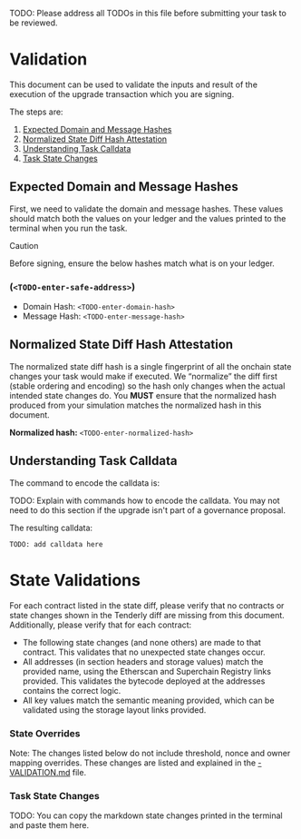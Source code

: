 TODO: Please address all TODOs in this file before submitting your task to be reviewed.

# Validation

This document can be used to validate the inputs and result of the execution of the upgrade transaction which you are
signing.

The steps are:

1. [Expected Domain and Message Hashes](#expected-domain-and-message-hashes)
2. [Normalized State Diff Hash Attestation](#normalized-state-diff-hash-attestation)
3. [Understanding Task Calldata](#understanding-task-calldata)
4. [Task State Changes](#task-state-changes)

## Expected Domain and Message Hashes

First, we need to validate the domain and message hashes. These values should match both the values on your ledger and
the values printed to the terminal when you run the task.

> [!CAUTION]
>
> Before signing, ensure the below hashes match what is on your ledger.
>
> ### <TODO-enter-safe-name> (`<TODO-enter-safe-address>`)
>
> - Domain Hash:  `<TODO-enter-domain-hash>`
> - Message Hash: `<TODO-enter-message-hash>`

## Normalized State Diff Hash Attestation

The normalized state diff hash is a single fingerprint of all the onchain state changes your task would make if executed. We “normalize” the diff first (stable ordering and encoding) so the hash only changes when the actual intended state changes do. You **MUST** ensure that the normalized hash produced from your simulation matches the normalized hash in this document.

**Normalized hash:** `<TODO-enter-normalized-hash>`

## Understanding Task Calldata

The command to encode the calldata is:

TODO: Explain with commands how to encode the calldata. You may not need to do this section if the upgrade isn't part of a governance proposal.

The resulting calldata:
```
TODO: add calldata here
```

# State Validations

For each contract listed in the state diff, please verify that no contracts or state changes shown in the Tenderly diff are missing from this document. Additionally, please verify that for each contract:

- The following state changes (and none others) are made to that contract. This validates that no unexpected state
  changes occur.
- All addresses (in section headers and storage values) match the provided name, using the Etherscan and Superchain
  Registry links provided. This validates the bytecode deployed at the addresses contains the correct logic.
- All key values match the semantic meaning provided, which can be validated using the storage layout links provided.

### State Overrides

Note: The changes listed below do not include threshold, nonce and owner mapping overrides. These changes are listed and explained in the [<TODO NESTED OR SINGLE>-VALIDATION.md](../../../../../<TODO>) file.

### Task State Changes

TODO: You can copy the markdown state changes printed in the terminal and paste them here.